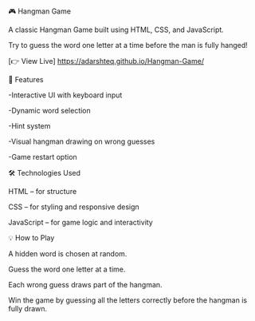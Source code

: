 🎮 Hangman Game

A classic Hangman Game built using HTML, CSS, and JavaScript.

Try to guess the word one letter at a time before the man is fully hanged!

[👉 View Live]  https://adarshteq.github.io/Hangman-Game/

🚀 Features

  -Interactive UI with keyboard input

  -Dynamic word selection

  -Hint system

  -Visual hangman drawing on wrong guesses

  -Game restart option

🛠️ Technologies Used

HTML – for structure

CSS – for styling and responsive design

JavaScript – for game logic and interactivity

💡 How to Play

A hidden word is chosen at random.

Guess the word one letter at a time.

Each wrong guess draws part of the hangman.

Win the game by guessing all the letters correctly before the hangman is fully drawn.

